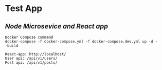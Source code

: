 # Test App
## _Node Microsevice and React app_

    Docker Compose command
    docker-compose -f docker-compose.yml -f docker-compose.dev.yml up -d --build
    
    React-app: http://localhost/
    User api: /api/v1/users/
    Post api: /api/v1/posts/
